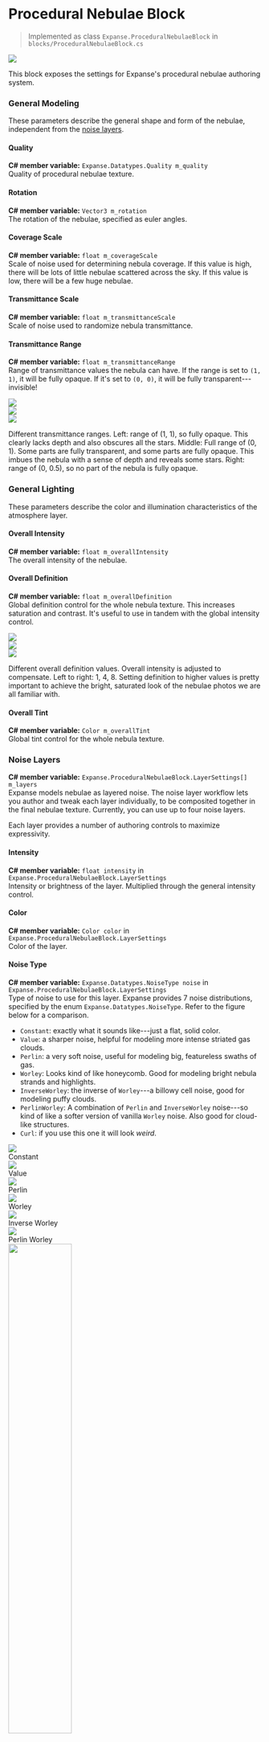 # Procedural Nebulae Block

> Implemented as class `Expanse.ProceduralNebulaeBlock` in `blocks/ProceduralNebulaeBlock.cs`

<div class="img-block">
    <div class="img-row">
        <div class="img-col"><img src="img/nebulae/nebulae_banner.png"/></div>
    </div>
</div>

This block exposes the settings for Expanse's procedural nebulae authoring system.

<!---------------------------------------------------------------------------------------->
<!--------------------------------------- MODELING --------------------------------------->
<!---------------------------------------------------------------------------------------->
### General Modeling
These parameters describe the general shape and form of the nebulae, independent from the [noise layers](/editor/blocks/procedural_nebulae_block?id=noise-layers).

#### Quality
**C# member variable:** `Expanse.Datatypes.Quality m_quality` \
Quality of procedural nebulae texture.

#### Rotation
**C# member variable:** `Vector3 m_rotation` \
The rotation of the nebulae, specified as euler angles.

#### Coverage Scale
**C# member variable:** `float m_coverageScale` \
Scale of noise used for determining nebula coverage. If this value is high, there will be lots of little nebulae scattered across the sky. If this value is low, there will be a few huge nebulae.

#### Transmittance Scale
**C# member variable:** `float m_transmittanceScale` \
Scale of noise used to randomize nebula transmittance.

#### Transmittance Range
**C# member variable:** `float m_transmittanceRange` \
Range of transmittance values the nebula can have. If the range is set to `(1, 1)`, it will be fully opaque. If it's set to `(0, 0)`, it will be fully transparent---invisible!

<div class="img-block">
    <div class="img-row">
        <div class="img-col"><img src="img/nebulae/transmittance_1_1.jpg"/></div>
        <div class="img-col"><img src="img/nebulae/transmittance_0_1.jpg"/></div>
        <div class="img-col"><img src="img/nebulae/transmittance_0_0.5.jpg"/></div>
    </div>
    <p>Different transmittance ranges. Left: range of (1, 1), so fully opaque. This clearly lacks depth and also obscures all the stars. Middle: Full range of (0, 1). Some parts are fully transparent, and some parts are fully opaque. This imbues the nebula with a sense of depth and reveals some stars. Right: range of (0, 0.5), so no part of the nebula is fully opaque.</p>
</div>

<!---------------------------------------------------------------------------------------->
<!--------------------------------------- LIGHTING --------------------------------------->
<!---------------------------------------------------------------------------------------->

### General Lighting
These parameters describe the color and illumination characteristics of the atmosphere layer.

#### Overall Intensity
**C# member variable:** `float m_overallIntensity` \
The overall intensity of the nebulae.

#### Overall Definition
**C# member variable:** `float m_overallDefinition` \
Global definition control for the whole nebula texture. This increases saturation and contrast. It's useful to use in tandem with the global intensity control.

<div class="img-block">
    <div class="img-row">
        <div class="img-col"><img src="img/nebulae/overall_definition_1.jpg"/></div>
        <div class="img-col"><img src="img/nebulae/overall_definition_4.jpg"/></div>
        <div class="img-col"><img src="img/nebulae/overall_definition_8.jpg"/></div>
    </div>
    <p>Different overall definition values. Overall intensity is adjusted to compensate. Left to right: 1, 4, 8. Setting definition to higher values is pretty important to achieve the bright, saturated look of the nebulae photos we are all familiar with.</p>
</div>

#### Overall Tint
**C# member variable:** `Color m_overallTint` \
Global tint control for the whole nebula texture.

<!---------------------------------------------------------------------------------------->
<!------------------------------------- NOISE LAYERS ------------------------------------->
<!---------------------------------------------------------------------------------------->
### Noise Layers
**C# member variable:** `Expanse.ProceduralNebulaeBlock.LayerSettings[] m_layers` \
Expanse models nebulae as layered noise. The noise layer workflow lets you author and tweak each layer individually, to be composited together in the final nebulae texture. Currently, you can use up to four noise layers.

Each layer provides a number of authoring controls to maximize expressivity.

#### Intensity
**C# member variable:** `float intensity` in `Expanse.ProceduralNebulaeBlock.LayerSettings` \
Intensity or brightness of the layer. Multiplied through the general intensity control.

#### Color
**C# member variable:** `Color color` in `Expanse.ProceduralNebulaeBlock.LayerSettings` \
Color of the layer.

#### Noise Type
**C# member variable:** `Expanse.Datatypes.NoiseType noise` in `Expanse.ProceduralNebulaeBlock.LayerSettings` \
Type of noise to use for this layer. Expanse provides 7 noise distributions, specified by the enum `Expanse.Datatypes.NoiseType`. Refer to the figure below for a comparison.
* `Constant`: exactly what it sounds like---just a flat, solid color.
* `Value`: a sharper noise, helpful for modeling more intense striated gas clouds.
* `Perlin`: a very soft noise, useful for modeling big, featureless swaths of gas.
* `Worley`: Looks kind of like honeycomb. Good for modeling bright nebula strands and highlights.
* `InverseWorley`: the inverse of `Worley`---a billowy cell noise, good for modeling puffy clouds.
* `PerlinWorley`: A combination of `Perlin` and `InverseWorley` noise---so kind of like a softer version of vanilla `Worley` noise. Also good for cloud-like structures.
* `Curl`: if you use this one it will look *weird*.

<div class="img-block">
    <div class="img-row">
        <div class="img-col"><img src="img/nebulae/constant.jpg"/><div>Constant</div></div>
        <div class="img-col"><img src="img/nebulae/value.jpg"/><div>Value</div></div>
    </div>
    <div class="img-row">
        <div class="img-col"><img src="img/nebulae/perlin.jpg"/><div>Perlin</div></div>
        <div class="img-col"><img src="img/nebulae/worley.jpg"/><div>Worley</div></div>
    </div> 
    <div class="img-row">
        <div class="img-col"><img src="img/nebulae/inverse_worley.jpg"/><div>Inverse Worley</div></div>
        <div class="img-col"><img src="img/nebulae/perlin_worley.jpg"/><div>Perlin Worley</div></div>
    </div>
    <div class="img-row">
        <div class="img-col"><img style="width:50%" src="img/nebulae/curl.jpg"/><div>Curl. Funky, but maybe someone will do something cool with it!</div></div>
    </div>
</div>

#### Scale
**C# member variable:** `float scale` in `Expanse.ProceduralNebulaeBlock.LayerSettings` \
Scale of base octave of noise. Smaller values give bigger more global features, larger values give smaller more detailed features.

<div class="img-block">
    <div class="img-row">
        <div class="img-col"><img src="img/nebulae/scale_4.jpg"/></div>
        <div class="img-col"><img src="img/nebulae/scale_8.jpg"/></div>
        <div class="img-col"><img src="img/nebulae/scale_16.jpg"/></div>
    </div>
    <p>One octave of worley noise at differing scales. Left to right: 4, 8, 16.</p>
</div>

#### Octaves
**C# member variable:** `int octaves` in `Expanse.ProceduralNebulaeBlock.LayerSettings` \
Number of noise octaves. Increasing the number of octaves can dim the overall noise texture, so it is useful to adjust the intensity control in tandem with this parameter.

<div class="img-block">
    <div class="img-row">
        <div class="img-col"><img src="img/nebulae/scale_8.jpg"/></div>
        <div class="img-col"><img src="img/nebulae/3_octaves.jpg"/></div>
        <div class="img-col"><img src="img/nebulae/6_octaves.jpg"/></div>
    </div>
    <p>Differing octaves of worley noise. Left to right: 1 octave, 3 octaves, 6 octaves. Layering octaves of noise this way, known as "fractal brownian motion" or "fbm" for short, is key to developing complex structures.</p>
</div>

#### Octave Scale
**C# member variable:** `float octaveScale` in `Expanse.ProceduralNebulaeBlock.LayerSettings` \
Scale multiplier applied to additional octaves of noise. As an example, if this value is 2, each octave will be twice as small as the last octave.

#### Octave Multiplier
**C# member variable:** `float octaveMultiplier` in `Expanse.ProceduralNebulaeBlock.LayerSettings` \
Intensity multiplier applied to additional octaves of noise. As an example, if this value is 0.5, each octave will be half as intense as the last octave.

#### Coverage
**C# member variable:** `float coverage` in `Expanse.ProceduralNebulaeBlock.LayerSettings` \
How much the coverage map effects this layer. A higher value will result in more nebula coverage. A lower value will result in less nebula coverage.

<div class="img-block">
    <div class="img-row">
        <div class="img-col"><img src="img/nebulae/coverage_0.25.jpg"/></div>
        <div class="img-col"><img src="img/nebulae/coverage_0.5.jpg"/></div>
        <div class="img-col"><img src="img/nebulae/coverage_1.jpg"/></div>
    </div>
    <p>Different coverage values. Left to right: 0.25, 0.5. 1. </p>
</div>

#### Spread
**C# member variable:** `float spread` in `Expanse.ProceduralNebulaeBlock.LayerSettings` \
This parameter allows the layer to bleed across the coverage boundary, and is useful for softening edges.

#### Bias
**C# member variable:** `float bias` in `Expanse.ProceduralNebulaeBlock.LayerSettings` \
Bias of zero value. This can be used as an alternative to coverage, if you want to ignore the coverage map.

<div class="img-block">
    <div class="img-row">
        <div class="img-col"><img src="img/nebulae/bias_negative_0.45.jpg"/></div>
        <div class="img-col"><img src="img/nebulae/bias_negative_0.25.jpg"/></div>
        <div class="img-col"><img src="img/nebulae/coverage_1.jpg"/></div>
    </div>
    <p>Different biases. Intensity is adjusted to compensate Left to right: -0.45, 0.25, 0. </p>
</div>

#### Definition
**C# member variable:** `float definition` in `Expanse.ProceduralNebulaeBlock.LayerSettings` \
This increases saturation and contrast, generally making the layer punchier. Increasing the definition usually requires also increasing the strength parameter to ensure that the strands can still get through the coverage map.

#### Strength
**C# member variable:** `float strength` in `Expanse.ProceduralNebulaeBlock.LayerSettings` \
This parameter is meant to be used in tandem with the coverage value. Higher strength values will allow more features to push through the coverage map. The best way to see what this parameter does is to play around with it.

#### Warp Intensity
**C# member variable:** `float warpIntensity` in `Expanse.ProceduralNebulaeBlock.LayerSettings` \
Intensity of warping effect. Nebulae are big bodies of interstellar gas, and so they obey the laws of fluid mechanics. It's important to capture some of the resulting swirly fluid features. Warping the base noise texture can help with that.

<div class="img-block">
    <div class="img-row">
        <div class="img-col"><img src="img/nebulae/no_warp.jpg"/></div>
        <div class="img-col"><img src="img/nebulae/warp_0.15.jpg"/></div>
        <div class="img-col"><img src="img/nebulae/warp_0.3.jpg"/></div>
    </div>
    <p>Different warp intensities. Warp scale is 8 for all examples. Left to right: no warp, warp intensity of 0.15, warp intensity 0.3. </p>
</div>

#### Warp Scale
**C# member variable:** `float warpScale` in `Expanse.ProceduralNebulaeBlock.LayerSettings` \
Scale of the noise used to warp this layer. A higher value gives smaller vortices and tendrils. A lower value gives bigger swirls and arcs.

<div class="img-block">
    <div class="img-row">
        <div class="img-col"><img src="img/nebulae/warp_scale_3.jpg"/></div>
        <div class="img-col"><img src="img/nebulae/warp_0.3.jpg"/></div>
        <div class="img-col"><img src="img/nebulae/warp_scale_12.jpg"/></div>
    </div>
    <p>Different warp scales. Left to right: 3, 8, 12. </p>
</div>

<!---------------------------------------------------------------------------------------->
<!--------------------------------------- METADATA --------------------------------------->
<!---------------------------------------------------------------------------------------->
### Metadata
These parameters are metadata or references to components/objects that the block uses.

#### Volume
**C# member variable:** `UnityEngine.Rendering.Volume m_volume` \
The Sky and Fog Volume that backs this procedural nebulae block. In all likelihood, this should be a single global volume you set up at the start of your project. More complex workflows may have multiple local volumes, in which case you will need to create multiple nebulae blocks (one for each volume), or programmatically change this parameter.
